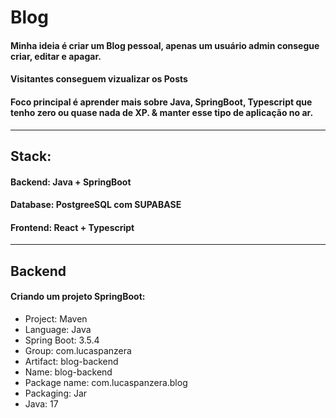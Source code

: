 # Blog
#### Minha ideia é criar um Blog pessoal, apenas um usuário admin consegue criar, editar e apagar.
#### Visitantes conseguem vizualizar os Posts
#### Foco principal é aprender mais sobre Java, SpringBoot, Typescript que tenho zero ou quase nada de XP. & manter esse tipo de aplicação no ar.
***
## Stack:
#### Backend: Java + SpringBoot
#### Database: PostgreeSQL com SUPABASE
#### Frontend: React + Typescript

***

## Backend
#### Criando um projeto SpringBoot:
* Project: Maven
* Language: Java
* Spring Boot: 3.5.4
* Group: com.lucaspanzera
* Artifact: blog-backend
* Name: blog-backend
* Package name: com.lucaspanzera.blog
* Packaging: Jar
* Java: 17
